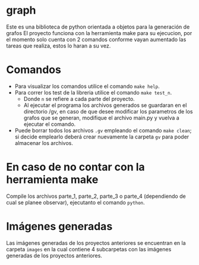 # graph
Este es una biblioteca de python orientada a objetos para la generación de grafos
El proyecto funciona con la herramienta make para su ejecucion, por el momento solo cuenta con 2 comandos conforme vayan aumentado las tareas que realiza, estos lo haran a su vez.

# Comandos
- Para visualizar los comandos utilice el comando `make help`.
- Para correr los test de la libreria utilice el comando `make test_n`.
	- Donde `n` se refiere a cada parte del proyecto.
	- Al ejecutar el programa los archivos generados se guardaran en el directorio /gv, en caso de que desee modificar los parametros de los grafos que se generan, modifique el archivo main.py y vuelva a ejecutar el comando. 
- Puede borrar todos los archivos `.gv` empleando el comando `make clean`; si decide emplearlo deberá crear nuevamente la carpeta `gv` para poder almacenar los archivos.

# En caso de no contar con la herramienta make
Compile los archivos parte_1, parte_2, parte_3 o parte_4 (dependiendo de cual se planee observar), ejecutanto el comando `python`.

# Imágenes generadas
Las imágenes generadas de los proyectos anteriores se encuentran en la carpeta `images` en la cual contiene 4 subcarpetas con las imágenes generadas de los proyectos anteriores.
